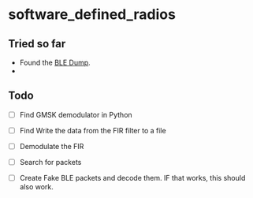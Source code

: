 # software_defined_radios
## Tried so far

- Found the [BLE Dump](https://github.com/drtyhlpr/ble_dump).
- 

## Todo
- [ ] Find GMSK demodulator in Python
- [ ] Find Write the data from the FIR filter to a file 
- [ ] Demodulate the FIR 
- [ ] Search for packets
- [ ] Create Fake BLE packets and decode them. IF that works, this should also work.


